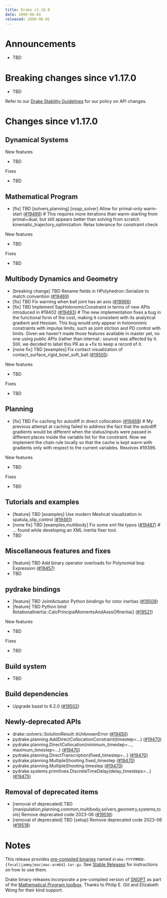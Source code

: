 ```yaml
---
title: Drake v1.18.0
date: 2099-06-01
released: 2099-06-01
---
```


# Announcements

* TBD

# Breaking changes since v1.17.0

* TBD

Refer to our [Drake Stability Guidelines](/stable.html) for our policy
on API changes.

# Changes since v1.17.0

## Dynamical Systems

<!-- <relnotes for systems go here> -->


New features

* TBD

Fixes

* TBD

## Mathematical Program

<!-- <relnotes for solvers go here> -->

* [fix] TBD [solvers,planning] [osqp_solver] Allow for primal-only warm-start ([#19499][_#19499])  # This requires more iterations than warm-starting from primal+dual, but still appears better than solving from scratch kinematic_trajectory_optimization: Relax tolerance for constraint check

New features

* TBD

Fixes

* TBD

## Multibody Dynamics and Geometry

<!-- <relnotes for geometry,multibody go here> -->

* [breaking change] TBD Rename fields in HPolyhedron::Serialize to match convention ([#19469][_#19469])
* [fix] TBD Fix warning when ball joint has an axis ([#18966][_#18966])
* [fix] TBD Implement SapHolonomicConstraint in terms of new APIs introduced in #19402 ([#19493][_#19493])  # The new implementation fixes a bug in the functional form of the cost, making it consistent with its analytical gradient and Hessian. This bug would only appear in holononimic constraints with impulse limits, such as joint stiction and PD control with limits. Given we haven't made those features available in master yet, no one using public APIs (rather than internal:: source) was affected by it. Still, we decided to label this PR as a +fix to keep a record of it.
* [none fix] TBD [examples] Fix contact visualization of contact_surface_rigid_bowl_soft_ball ([#19505][_#19505])

New features

* TBD

Fixes

* TBD

## Planning

<!-- <relnotes for planning go here> -->

* [fix] TBD Fix caching for autodiff in direct collocation ([#19468][_#19468])  # My previous attempt at caching failed to address the fact that the autodiff gradients would be different when the status/inputs were passed in different places inside the variable list for the constraint. Now we implement the chain rule locally so that the cache is kept warm with gradients only with respect to the current variables. Resolves #19396.

New features

* TBD

Fixes

* TBD

## Tutorials and examples

<!-- <relnotes for examples,tutorials go here> -->

* [feature] TBD [examples] Use modern Meshcat visualization in spatula_slip_control ([#19461][_#19461])
* [none fix] TBD [examples,multibody] Fix some xml file typos ([#19487][_#19487])  # ... found while developing an XML inertia fixer tool.
* TBD

## Miscellaneous features and fixes

<!-- <relnotes for common,math,lcm,lcmtypes,manipulation,perception,visualization go here> -->

* [feature] TBD Add binary operator overloads for Polynomial bop Expression ([#19457][_#19457])
* TBD

## pydrake bindings

<!-- <relnotes for bindings go here> -->

* [feature] TBD JointActuator Python bindings for rotor inertias ([#19509][_#19509])
* [feature] TBD Python bind RotationalInertia::CalcPrincipalMomentsAndAxesOfInertia() ([#19521][_#19521])

New features

* TBD

Fixes

* TBD

## Build system

<!-- <relnotes for cmake,doc,setup,third_party,tools go here> -->

* TBD

## Build dependencies

<!-- <relnotes for workspace go here> -->

* Upgrade bazel to 6.2.0 ([#19502][_#19502])

## Newly-deprecated APIs

* drake::solvers::SolutionResult::kUnknownError ([#19450][_#19450])
* pydrake.planning.AddDirectCollocationConstraint(timestep=...) ([#19470][_#19470])
* pydrake.planning.DirectCollocation(minimum_timestep=..., maximum_timestep=...) ([#19470][_#19470])
* pydrake.planning.DirectTranscription(fixed_timestep=...) ([#19470][_#19470])
* pydrake.planning.MultipleShooting.fixed_timestep ([#19470][_#19470])
* pydrake.planning.MultipleShooting.timestep ([#19470][_#19470])
* pydrake.systems.primitives.DiscreteTimeDelay(delay_timesteps=...)  ([#19475][_#19475])

## Removal of deprecated items

* [removal of deprecated] TBD [manipulation,planning,common,multibody,solvers,geometry,systems,tools] Remove deprecated code 2023-06 ([#19516][_#19516])
* [removal of deprecated] TBD [setup] Remove deprecated code 2023-06 ([#19518][_#19518])

# Notes


This release provides [pre-compiled binaries](https://github.com/RobotLocomotion/drake/releases/tag/v1.18.0) named
``drake-YYYYMMDD-{focal|jammy|mac|mac-arm64}.tar.gz``. See [Stable Releases](/from_binary.html#stable-releases) for instructions on how to use them.

Drake binary releases incorporate a pre-compiled version of [SNOPT](https://ccom.ucsd.edu/~optimizers/solvers/snopt/) as part of the
[Mathematical Program toolbox](https://drake.mit.edu/doxygen_cxx/group__solvers.html). Thanks to
Philip E. Gill and Elizabeth Wong for their kind support.

<!-- <begin issue links> -->
[_#18966]: https://github.com/RobotLocomotion/drake/pull/18966
[_#19450]: https://github.com/RobotLocomotion/drake/pull/19450
[_#19457]: https://github.com/RobotLocomotion/drake/pull/19457
[_#19461]: https://github.com/RobotLocomotion/drake/pull/19461
[_#19468]: https://github.com/RobotLocomotion/drake/pull/19468
[_#19469]: https://github.com/RobotLocomotion/drake/pull/19469
[_#19470]: https://github.com/RobotLocomotion/drake/pull/19470
[_#19475]: https://github.com/RobotLocomotion/drake/pull/19475
[_#19487]: https://github.com/RobotLocomotion/drake/pull/19487
[_#19493]: https://github.com/RobotLocomotion/drake/pull/19493
[_#19499]: https://github.com/RobotLocomotion/drake/pull/19499
[_#19502]: https://github.com/RobotLocomotion/drake/pull/19502
[_#19505]: https://github.com/RobotLocomotion/drake/pull/19505
[_#19509]: https://github.com/RobotLocomotion/drake/pull/19509
[_#19516]: https://github.com/RobotLocomotion/drake/pull/19516
[_#19518]: https://github.com/RobotLocomotion/drake/pull/19518
[_#19521]: https://github.com/RobotLocomotion/drake/pull/19521
<!-- <end issue links> -->

<!--
  Current oldest_commit 1ee1e1aac46d783fcd8504ee88c8b28944884d05 (exclusive).
  Current newest_commit 8bb8d93651dca477467c471802e078c15b08b77c (inclusive).
-->
